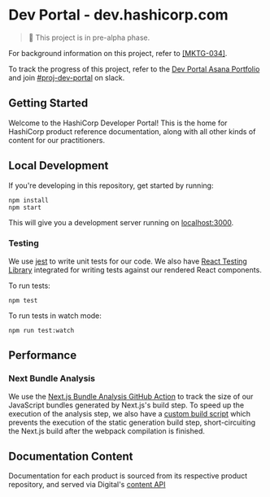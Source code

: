# Dev Portal - dev.hashicorp.com

> 🚧 This project is in pre-alpha phase.

For background information on this project, refer to [[MKTG-034]](https://docs.google.com/document/d/1ASyBOCWWP8VUahbL5c5y0qrDMgqhYdXJ2h15xzh3JtA/edit#heading=h.spiwwyows3cr).

To track the progress of this project, refer to the [Dev Portal Asana Portfolio](https://app.asana.com/0/portfolio/1200682159451359/list) and join [#proj-dev-portal](https://hashicorp.slack.com/archives/C01KCU4HDPY) on slack.

## Getting Started

Welcome to the HashiCorp Developer Portal! This is the home for HashiCorp product reference documentation, along with all other kinds of content for our practitioners.

## Local Development

If you're developing in this repository, get started by running:

```
npm install
npm start
```

This will give you a development server running on [localhost:3000](http://localhost:3000).

### Testing

We use [jest](https://jestjs.io/) to write unit tests for our code. We also have [React Testing Library](https://testing-library.com/docs/react-testing-library/intro/) integrated for writing tests against our rendered React components.

To run tests:

```
npm test
```

To run tests in watch mode:

```
npm run test:watch
```

## Performance

### Next Bundle Analysis

We use the [Next.js Bundle Analysis GitHub Action](https://github.com/hashicorp/nextjs-bundle-analysis) to track the size of our JavaScript bundles generated by Next.js's build step. To speed up the execution of the analysis step, we also have a [custom build script](./scripts/next-build-webpack-only.ts) which prevents the execution of the static generation build step, short-circuiting the Next.js build after the webpack compilation is finished.

## Documentation Content

Documentation for each product is sourced from its respective product repository, and served via Digital's [content API](https://github.com/hashicorp/mktg-content-workflows/#get-apicontentproductfullpath)
